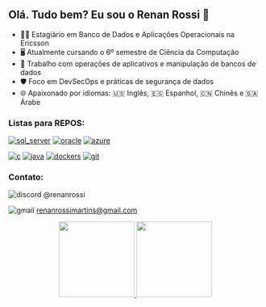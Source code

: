 ## Olá. Tudo bem? Eu sou o Renan Rossi 👋

- 🧑‍💼 Estagiário em Banco de Dados e Aplicações Operacionais na Ericsson
- 🖥️ Atualmente cursando o 6º semestre de Ciência da Computação
- 💼 Trabalho com operações de aplicativos e manipulação de bancos de dados
- 🛡️ Foco em DevSecOps e práticas de segurança de dados
- 🌐 Apaixonado por idiomas: 🇺🇸 Inglês, 🇪🇸 Espanhol, 🇨🇳 Chinês e 🇸🇦 Árabe

### Listas para REPOS:
[![sql_server](https://img.shields.io/badge/Microsoft%20SQL%20Server-CC2927?style=for-the-badge&logo=microsoft%20sql%20server&logoColor=white)](https://github.com/stars/martinsRossi/lists/sql-server)
[![oracle](https://img.shields.io/badge/Oracle-F80000?style=for-the-badge&logo=Oracle&logoColor=white)](https://github.com/stars/martinsRossi/lists/oracle-database)
[![azure](https://img.shields.io/badge/microsoft%20azure-0089D6?style=for-the-badge&logo=microsoft-azure&logoColor=white)](https://github.com/stars/martinsRossi/lists/azure)
<!--[![DELETEMEazure_function](https://img.shields.io/badge/Azure_DevOps-0078D7?style=for-the-badge&logo=azure-devops&logoColor=white)]()-->
[![c](https://img.shields.io/badge/C-00599C?style=for-the-badge&logo=c&logoColor=white)](https://github.com/stars/martinsRossi/lists/c)
[![java](https://img.shields.io/badge/java-%23ED8B00.svg?style=for-the-badge&logo=openjdk&logoColor=white)](https://github.com/stars/martinsRossi/lists/java)
[![dockers](https://img.shields.io/badge/Docker-2CA5E0?style=for-the-badge&logo=docker&logoColor=white)](https://encurtador.com.br/iyO79)
[![git](https://img.shields.io/badge/GIT-E44C30?style=for-the-badge&logo=git&logoColor=white)](https://github.com/stars/martinsRossi/lists/git)

### Contato:
![discord](https://img.shields.io/badge/Discord-5865F2?style=for-the-badge&logo=discord&logoColor=white) @renanrossi

![gmail](https://img.shields.io/badge/Gmail-D14836?style=for-the-badge&logo=gmail&logoColor=white) renanrossimartins@gmail.com


<div align="center">
  <a href="https://github.com/martinsRossi">
  <img height="150em" src="https://github-readme-stats.vercel.app/api?username=martinsRossi&show_icons=true&theme=highcontrast&include_all_commits=true&count_private=true"/>
  <img height="150em" src="https://github-readme-stats.vercel.app/api/top-langs/?username=martinsRossi&layout=compact&langs_count=7&theme=highcontrast"/>
</div>

